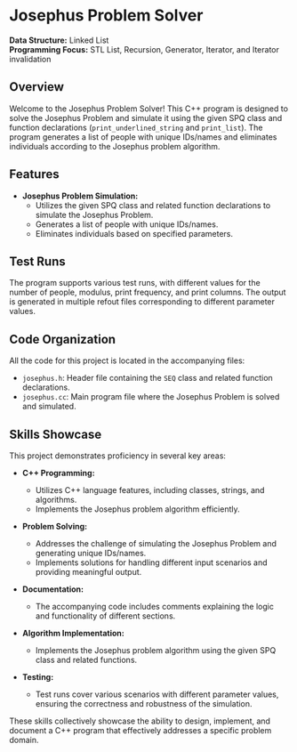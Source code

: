 # Josephus Problem Solver

**Data Structure:** Linked List <BR>
**Programming Focus:** STL List, Recursion, Generator, Iterator, and Iterator invalidation

## Overview

Welcome to the Josephus Problem Solver! This C++ program is designed to solve the Josephus Problem and simulate it using the given SPQ class and function declarations (`print_underlined_string` and `print_list`). The program generates a list of people with unique IDs/names and eliminates individuals according to the Josephus problem algorithm.

## Features

- **Josephus Problem Simulation:**
  - Utilizes the given SPQ class and related function declarations to simulate the Josephus Problem.
  - Generates a list of people with unique IDs/names.
  - Eliminates individuals based on specified parameters.

## Test Runs

The program supports various test runs, with different values for the number of people, modulus, print frequency, and print columns. The output is generated in multiple refout files corresponding to different parameter values.

## Code Organization

All the code for this project is located in the accompanying files:

- `josephus.h`: Header file containing the `SEQ` class and related function declarations.
- `josephus.cc`: Main program file where the Josephus Problem is solved and simulated.

## Skills Showcase

This project demonstrates proficiency in several key areas:

- **C++ Programming:**
  - Utilizes C++ language features, including classes, strings, and algorithms.
  - Implements the Josephus problem algorithm efficiently.

- **Problem Solving:**
  - Addresses the challenge of simulating the Josephus Problem and generating unique IDs/names.
  - Implements solutions for handling different input scenarios and providing meaningful output.

- **Documentation:**
  - The accompanying code includes comments explaining the logic and functionality of different sections.

- **Algorithm Implementation:**
  - Implements the Josephus problem algorithm using the given SPQ class and related functions.

- **Testing:**
  - Test runs cover various scenarios with different parameter values, ensuring the correctness and robustness of the simulation.

These skills collectively showcase the ability to design, implement, and document a C++ program that effectively addresses a specific problem domain.
